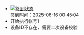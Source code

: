 - [![签到状态](https://github.com/p7wm/Cloud189-Actions/actions/workflows/main.yml/badge.svg?branch=main)](https://github.com/p7wm/Cloud189-Actions/actions/workflows/main.yml) <br> 签到时间：2025-06-16 00:45:04
- 开始执行帐号1
- 设备ID不存在，需要二次设备校验
